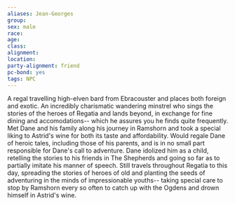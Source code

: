 ```yaml
---
aliases: Jean-Georges
group: 
sex: male
race: 
age: 
class:
alignment:
location: 
party-alignment: friend
pc-bond: yes
tags: NPC
---
```


A regal travelling high-elven bard from Ebracouster and places both foreign and exotic. An incredibly charismatic wandering minstrel who sings the stories of the heroes of Regatia and lands beyond, in exchange for fine dining and accomodations-- which he assures you he finds quite frequently. Met Dane and his family along his journey in Ramshorn and took a special liking to Astrid's wine for both its taste and affordability. Would regale Dane of heroic tales, including those of his parents, and is in no small part responsible for Dane's call to adventure. Dane idolized him as a child, retelling the stories to his friends in The Shepherds and going so far as to partially imitate his manner of speech. Still travels throughout Regatia to this day, spreading the stories of heroes of old and planting the seeds of adventuring in the minds of impressionable youths-- taking special care to stop by Ramshorn every so often to catch up with the Ogdens and drown himself in Astrid's wine.
